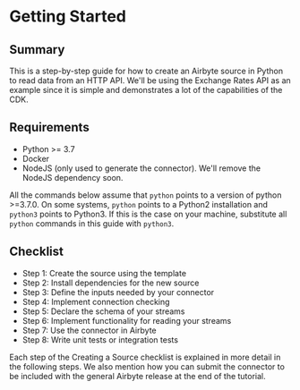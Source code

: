 # Getting Started

## Summary

This is a step-by-step guide for how to create an Airbyte source in Python to read data from an HTTP API. We'll be using the Exchange Rates API as an example since it is simple and demonstrates a lot of the capabilities of the CDK.

## Requirements

* Python >= 3.7
* Docker
* NodeJS (only used to generate the connector). We'll remove the NodeJS dependency soon.

All the commands below assume that `python` points to a version of python >=3.7.0. On some systems, `python` points to a Python2 installation and `python3` points to Python3. If this is the case on your machine, substitute all `python` commands in this guide with `python3`.

## Checklist

* Step 1: Create the source using the template
* Step 2: Install dependencies for the new source
* Step 3: Define the inputs needed by your connector
* Step 4: Implement connection checking
* Step 5: Declare the schema of your streams
* Step 6: Implement functionality for reading your streams
* Step 7: Use the connector in Airbyte
* Step 8: Write unit tests or integration tests

Each step of the Creating a Source checklist is explained in more detail in the following steps. We also mention how you can submit the connector to be included with the general Airbyte release at the end of the tutorial.
